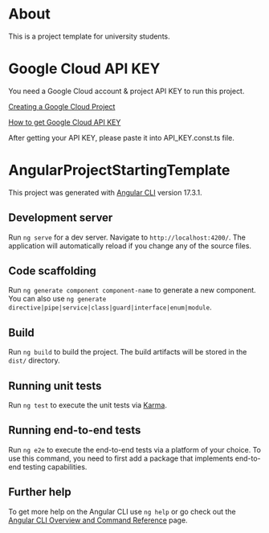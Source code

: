 # About

This is a project template for university students.

# Google Cloud API KEY

You need a Google Cloud account & project API KEY to run this project.

[Creating a Google Cloud Project](https://cloud.google.com/resource-manager/docs/creating-managing-projects)

[How to get Google Cloud API KEY](https://support.google.com/googleapi/answer/6158862?hl=en)

After getting your API KEY, please paste it into API_KEY.const.ts file.

# AngularProjectStartingTemplate

This project was generated with [Angular CLI](https://github.com/angular/angular-cli) version 17.3.1.

## Development server

Run `ng serve` for a dev server. Navigate to `http://localhost:4200/`. The application will automatically reload if you change any of the source files.

## Code scaffolding

Run `ng generate component component-name` to generate a new component. You can also use `ng generate directive|pipe|service|class|guard|interface|enum|module`.

## Build

Run `ng build` to build the project. The build artifacts will be stored in the `dist/` directory.

## Running unit tests

Run `ng test` to execute the unit tests via [Karma](https://karma-runner.github.io).

## Running end-to-end tests

Run `ng e2e` to execute the end-to-end tests via a platform of your choice. To use this command, you need to first add a package that implements end-to-end testing capabilities.

## Further help

To get more help on the Angular CLI use `ng help` or go check out the [Angular CLI Overview and Command Reference](https://angular.io/cli) page.
